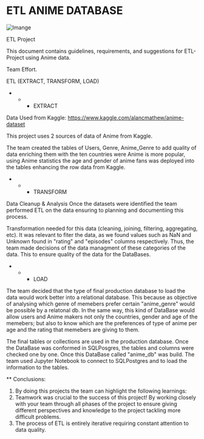 # ETL ANIME DATABASE

![Imange](https://raw.githubusercontent.com/Robie94/ETLANIME/main/image.png)

ETL Project

This document contains guidelines, requirements, and suggestions for ETL-Project using Anime data.

Team Effort.


ETL (EXTRACT, TRANSFORM, LOAD)

  * * * EXTRACT

Data Used from Kaggle: https://www.kaggle.com/alancmathew/anime-dataset

This project uses 2 sources of data of Anime from Kaggle. 

The team created the tables of Users,  Genre,  Anime_Genre to add quality of data enriching them with the ten countries were Anime is more popular, using Anime statistics the age and gender of anime fans was deployed into the tables enhancing the row data from Kaggle.


  * * * TRANSFORM

Data Cleanup & Analysis
Once the datasets were identified the team performed ETL on the data ensuring to planning and documentiing this process.

Transformation needed for this data (cleaning, joining, filtering, aggregating, etc).
It was relevant to fiter the data, as we found values such as NaN and Unknown found in "rating" and "episodes" columns respectively. Thus, the team made decisions of the data managment of these categories of the data. This to ensure quality of the data for the DataBases.


  * * * LOAD

The team decided that the type of final production database to load the data would work better into  a relational database. This because as objective of analysing which genre of memebers prefer certain "anime_genre" would be possible by a relatonal db. In the same way, this kind of DataBase would allow users and Anime makers not only the countries, gender and age of the memebers; but also to know which are the preferences of type of anime per age and the rating that memebers are giving to them.


The final tables or collections are used in the production database. Once the DataBase was conformed in SQLPosgres, the tables and columns were checked one by one. Once this DataBase called "anime_db" was build. The team used Jupyter Notebook to connect to SQLPostgres and to load the information to the tables.


** Conclusions:

1. By doing this projects the team can highlight the following learnings:
2. Teamwork was crucial to the success of this project! By working closely with your team through all phases of the project to ensure giving different perspectives and knowledge to the project tackling more difficult problems.
3. The process of ETL is entirely iterative requiring constant attention to data quality.

